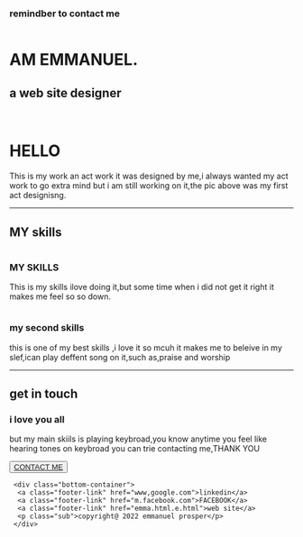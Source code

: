 
<!DOCTYPE html>
<html lang="en" dir="ltr">
  <head>
    <meta charset="utf-8">
    <title>PROSPER EMMANUEL</title>
    <link rel="stylesheet" href="emma.css">
    <link rel="icon" href="pic.png">
  </head>
  <body>
    <div class="re">
      <h3>remindber to contact me</h3>
    </div>
    <div class="top-container">
        <img class="top-cloud" src="image.png" alt="">
        <h1>AM EMMANUEL.</h1>
        <h2>a web site designer</h2>
        <img class="bottom-cloud" src="image.png" alt="">
        <img class="main" src="mountain.png" alt="">
    </div>
    <div class="middle-container">
      <div class="picture">
        <img class="pro" src="sonic.jpg" alt="">
        <h1>HELLO</h1>
        <P class="intro">This is my work an act work it was designed by me,i always wanted my act work to go extra mind but i am still working on it,the pic above was my first act designisng.</P>
    </div>
    <hr>
    <div class="skills">
      <h2>MY skills</h2>
      <div class="skills-row">
        <img class="a-v" src="img.png" alt="">
        <h3>MY SKILLS</h3>
        <P>This is my skills ilove doing it,but some time when i did not get it right it makes me feel so so down.</P>
      </div>
      <div class="skills-row">
        <img class="key" src="key.png" alt="">
        <h3>my second skills</h3>
        <p>this is one of my best skills ,i love it so mcuh it makes me to beleive in my slef,ican play deffent song on it,such as,praise and worship</p>
       </div>
      </div>
      <hr>
      <div class="contact me">
        <h2>get in touch</h2>
        <h3>i love you all</h3>
        <p class="contact">but my main skiils is playing keybroad,you know anytime you feel like hearing tones on keybroad you can trie contacting me,THANK YOU</p>
        <button><a class="btn" href="mailto:e-motal@gmail.com">CONTACT ME</a></button>
      </div>
    </div> 


     <div class="bottom-container">
      <a class="footer-link" href="www,google.com">linkedin</a>
      <a class="footer-link" href="m.facebook.com">FACEBOOK</a>
      <a class="footer-link" href="emma.html.e.html">web site</a>
      <p class="sub">copyright@ 2022 emmanuel prosper</p>
     </div>

  </body>
</html>
